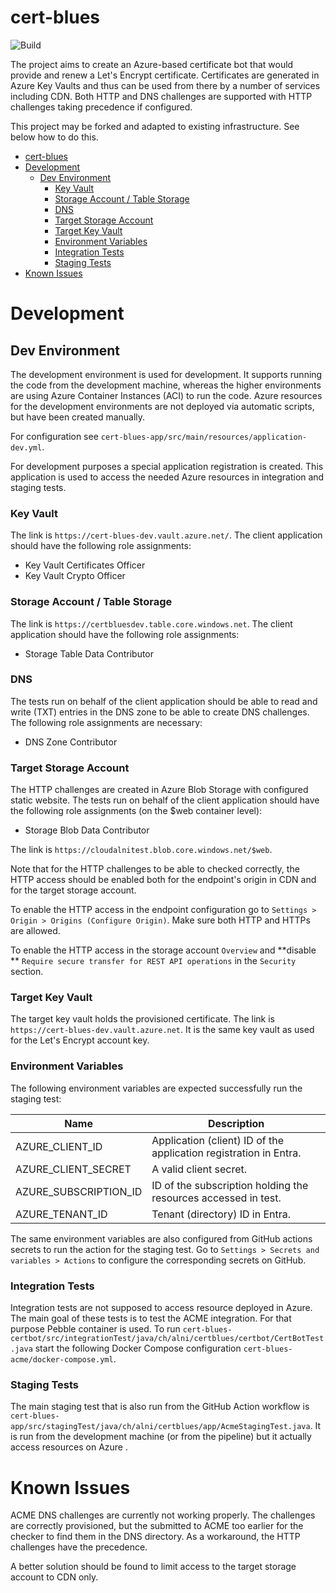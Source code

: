 # cert-blues

![Build](https://github.com/alexandernikiforov/cert-blues/actions/workflows/push-workflow.yml/badge.svg?branch=main)

The project aims to create an Azure-based certificate bot that would provide and renew a Let's Encrypt certificate.
Certificates are generated in Azure Key Vaults and thus can be used from there by a number of services including CDN.
Both HTTP and DNS challenges are supported with HTTP challenges taking precedence if configured.

This project may be forked and adapted to existing infrastructure. See below how to do this.

<!-- TOC -->

* [cert-blues](#cert-blues)
* [Development](#development)
    * [Dev Environment](#dev-environment)
        * [Key Vault](#key-vault)
        * [Storage Account / Table Storage](#storage-account--table-storage)
        * [DNS](#dns)
        * [Target Storage Account](#target-storage-account)
        * [Target Key Vault](#target-key-vault)
        * [Environment Variables](#environment-variables)
        * [Integration Tests](#integration-tests)
        * [Staging Tests](#staging-tests)
* [Known Issues](#known-issues)

<!-- TOC -->

# Development

## Dev Environment

The development environment is used for development. It supports running the code from the development machine,
whereas the higher environments are using Azure Container Instances (ACI) to run the code. Azure resources for the
development environments are not deployed via automatic scripts, but have been created manually.

For configuration see `cert-blues-app/src/main/resources/application-dev.yml`.

For development purposes a special application registration is created. This application is used to access the needed
Azure resources in integration and staging tests.

### Key Vault

The link is `https://cert-blues-dev.vault.azure.net/`. The client application should have the following role
assignments:

* Key Vault Certificates Officer
* Key Vault Crypto Officer

### Storage Account / Table Storage

The link is `https://certbluesdev.table.core.windows.net`. The client application should have the following role
assignments:

* Storage Table Data Contributor

### DNS

The tests run on behalf of the client application should be able to read and write (TXT) entries in the DNS zone
to be able to create DNS challenges. The following role assignments are necessary:

* DNS Zone Contributor

### Target Storage Account

The HTTP challenges are created in Azure Blob Storage with configured static website. The tests run on behalf of the
client application should have the following role assignments (on the $web container level):

* Storage Blob Data Contributor

The link is `https://cloudalnitest.blob.core.windows.net/$web`.

Note that for the HTTP challenges to be able to checked correctly, the HTTP access should be enabled both
for the endpoint's origin in CDN and for the target storage account.

To enable the HTTP access in the endpoint configuration go to `Settings > Origin > Origins (Configure Origin)`.
Make sure both HTTP and HTTPs are allowed.

To enable the HTTP access in the storage account `Overview` and **disable
** `Require secure transfer for REST API operations`
in the `Security` section.

### Target Key Vault

The target key vault holds the provisioned certificate. The link is `https://cert-blues-dev.vault.azure.net`.
It is the same key vault as used for the Let's Encrypt account key.

### Environment Variables

The following environment variables are expected successfully run
the staging test:

| Name                  | Description                                                       | 
|-----------------------|-------------------------------------------------------------------|
| AZURE_CLIENT_ID       | Application (client) ID of the application registration in Entra. |
| AZURE_CLIENT_SECRET   | A valid client secret.                                            |
| AZURE_SUBSCRIPTION_ID | ID of the subscription holding the resources accessed in test.    |
| AZURE_TENANT_ID       | Tenant (directory) ID in Entra.                                   |

The same environment variables are also configured from GitHub actions secrets to run the action for the staging test.
Go to `Settings > Secrets and variables > Actions` to configure the corresponding secrets on GitHub.

### Integration Tests

Integration tests are not supposed to access resource deployed in Azure. The main goal of these tests is to test
the ACME integration. For that purpose Pebble container is used. To
run `cert-blues-certbot/src/integrationTest/java/ch/alni/certblues/certbot/CertBotTest.java`
start the following Docker Compose configuration `cert-blues-acme/docker-compose.yml`.

### Staging Tests

The main staging test that is also run from the GitHub Action workflow
is `cert-blues-app/src/stagingTest/java/ch/alni/certblues/app/AcmeStagingTest.java`.
It is run from the development machine (or from the pipeline) but it actually access resources on Azure .

# Known Issues

ACME DNS challenges are currently not working properly. The challenges are correctly provisioned, but the submitted
to ACME too earlier for the checker to find them in the DNS directory. As a workaround, the HTTP challenges
have the precedence.

A better solution should be found to limit access to the target storage account to CDN only.
